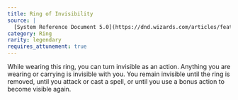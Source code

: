 ```yaml
---
title: Ring of Invisibility
source: |
  [System Reference Document 5.0](https://dnd.wizards.com/articles/features/systems-reference-document-srd)
category: Ring
rarity: legendary
requires_attunement: true
---
```


While wearing this ring, you can turn invisible as an action. Anything you are wearing or carrying is invisible with you. You remain invisible until the ring is removed, until you attack or cast a spell, or until you use a bonus action to become visible again.
